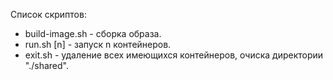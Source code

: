 Список скриптов: 
- build-image.sh - сборка образа.
- run.sh [n] - запуск n контейнеров.
- exit.sh - удаление всех имеющихся контейнеров, очиска директории "./shared".